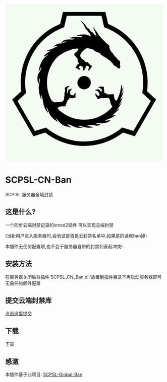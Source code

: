 ![logo](logo.jpg)
# SCPSL-CN-Ban
SCP:SL 服务器全境封锁

## 这是什么?
一个同步云端封禁记录的smod2插件 可以实现云端封禁

(当新用户进入服务器时,会验证是否是云封禁名单中,如果是的话就ban掉)

本插件无任何配置项,也不会于服务器自带的封禁列表起冲突!

## 安装方法
在服务器关闭后将插件'SCPSL_CN_Ban.dll'放置到插件目录下再启动服务器即可 无需任何额外配置

## 提交云端封禁库
[点击这里提交](http://moecdn3.reoe.ren/tj.php) 

## 下载
[下载](https://github.com/EXACG/SCPSL-CN-Ban/releases) 

## 感激
本插件基于此项目:
[SCPSL-Global-Ban](https://github.com/DomRR/SCPSL-Global-Ban) 
